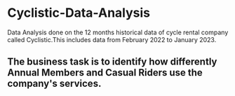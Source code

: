 # Cyclistic-Data-Analysis

Data Analysis done on the 12 months historical data of cycle rental company called Cyclistic.This includes data from February 2022 to January 2023.

## The business task is to identify how differently Annual Members and Casual Riders use the company's services.
